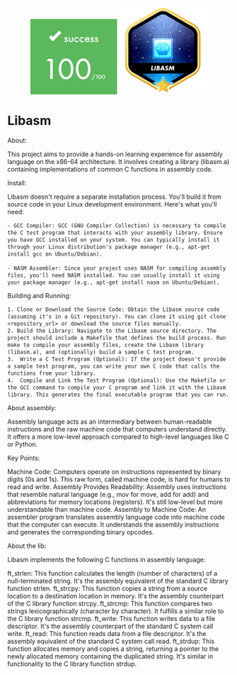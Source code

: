 <p align="center">
  <img src="readme/imgs/grade.png" alt="grade " />
  <img src="readme/imgs/badge.png" alt="badge " />
</p>


# Libasm

About:

This project aims to provide a hands-on learning experience for assembly language on the x86-64 architecture. It involves creating a library (libasm.a) containing implementations of common C functions in assembly code.

Install:

Libasm doesn't require a separate installation process. You'll build it from source code in your Linux development environment. Here's what you'll need:

    - GCC Compiler: GCC (GNU Compiler Collection) is necessary to compile the C test program that interacts with your assembly library. Ensure you have GCC installed on your system. You can typically install it through your Linux distribution's package manager (e.g., apt-get install gcc on Ubuntu/Debian).

    - NASM Assembler: Since your project uses NASM for compiling assembly files, you'll need NASM installed. You can usually install it using your package manager (e.g., apt-get install nasm on Ubuntu/Debian).

Building and Running:

    1. Clone or Download the Source Code: Obtain the Libasm source code (assuming it's in a Git repository). You can clone it using git clone <repository_url> or download the source files manually.
    2. Build the Library: Navigate to the Libasm source directory. The project should include a Makefile that defines the build process. Run make to compile your assembly files, create the Libasm library (libasm.a), and (optionally) build a sample C test program.
    3.  Write a C Test Program (Optional): If the project doesn't provide a sample test program, you can write your own C code that calls the functions from your library.
    4.  Compile and Link the Test Program (Optional): Use the Makefile or the GCC command to compile your C program and link it with the Libasm library. This generates the final executable program that you can run.


About assembly:

Assembly language acts as an intermediary between human-readable instructions and the raw machine code that computers understand directly. It offers a more low-level approach compared to high-level languages like C or Python.

Key Points:

Machine Code: Computers operate on instructions represented by binary digits (0s and 1s). This raw form, called machine code, is hard for humans to read and write.
Assembly Provides Readability: Assembly uses instructions that resemble natural language (e.g., mov for move, add for add) and abbreviations for memory locations (registers). It's still low-level but more understandable than machine code.
Assembly to Machine Code: An assembler program translates assembly language code into machine code that the computer can execute. It understands the assembly instructions and generates the corresponding binary opcodes.

About the lib: 

Libasm implements the following C functions in assembly language:

ft_strlen: This function calculates the length (number of characters) of a null-terminated string. It's the assembly equivalent of the standard C library function strlen.
ft_strcpy: This function copies a string from a source location to a destination location in memory. It's the assembly counterpart of the C library function strcpy.
ft_strcmp: This function compares two strings lexicographically (character by character). It fulfills a similar role to the C library function strcmp.
ft_write: This function writes data to a file descriptor. It's the assembly counterpart of the standard C system call write.
ft_read: This function reads data from a file descriptor. It's the assembly equivalent of the standard C system call read.
ft_strdup: This function allocates memory and copies a string, returning a pointer to the newly allocated memory containing the duplicated string. It's similar in functionality to the C library function strdup.
